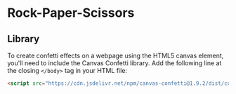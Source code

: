 # Rock-Paper-Scissors

## Library

To create confetti effects on a webpage using the HTML5 canvas element, you'll need to include the Canvas Confetti library. Add the following line at the closing `</body>` tag in your HTML file:

```html
<script src="https://cdn.jsdelivr.net/npm/canvas-confetti@1.9.2/dist/confetti.browser.min.js"></script>
